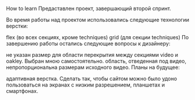 How to learn Предаставлен проект, завершающий второй спринт.

Во время работы над проектом использовались следующие технологии верстки:

flex (во всех секциях, кроме techniques)
grid (для секции techniques)
По завершению работы остались следующие вопросы к дизайнеру:

не указан размер для области перекрытия между секциями video и oakley. Выбран мною самостоятельно.
область, отведенная под видео, непропорциональна размерам исходного видео.
Планы на будущее:

адаптивная верстка. Сделать так, чтобы сайтом можно было удоно пользоваться на экранах с низким разрешением, планшетах и смартфонах.
